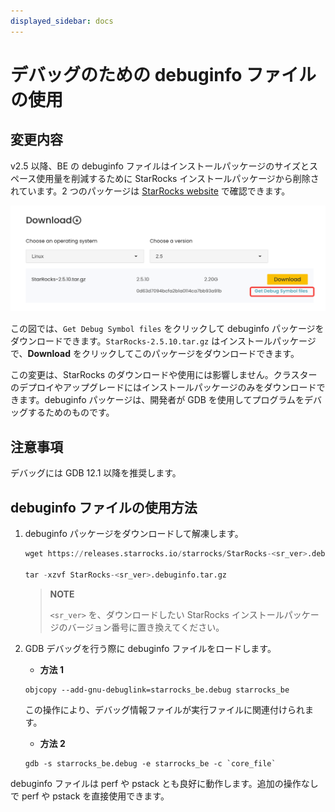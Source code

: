 ```yaml
---
displayed_sidebar: docs
---
```


# デバッグのための debuginfo ファイルの使用

## 変更内容

v2.5 以降、BE の debuginfo ファイルはインストールパッケージのサイズとスペース使用量を削減するために StarRocks インストールパッケージから削除されています。2 つのパッケージは [StarRocks website](https://www.starrocks.io/download/community) で確認できます。

![debuginfo](../_assets/debug_info.png)

この図では、`Get Debug Symbol files` をクリックして debuginfo パッケージをダウンロードできます。`StarRocks-2.5.10.tar.gz` はインストールパッケージで、**Download** をクリックしてこのパッケージをダウンロードできます。

この変更は、StarRocks のダウンロードや使用には影響しません。クラスターのデプロイやアップグレードにはインストールパッケージのみをダウンロードできます。debuginfo パッケージは、開発者が GDB を使用してプログラムをデバッグするためのものです。

## 注意事項

デバッグには GDB 12.1 以降を推奨します。

## debuginfo ファイルの使用方法

1. debuginfo パッケージをダウンロードして解凍します。

    ```SQL
    wget https://releases.starrocks.io/starrocks/StarRocks-<sr_ver>.debuginfo.tar.gz

    tar -xzvf StarRocks-<sr_ver>.debuginfo.tar.gz
    ```

    > **NOTE**
    >
    > `<sr_ver>` を、ダウンロードしたい StarRocks インストールパッケージのバージョン番号に置き換えてください。

2. GDB デバッグを行う際に debuginfo ファイルをロードします。

    - **方法 1**

    ```Shell
    objcopy --add-gnu-debuglink=starrocks_be.debug starrocks_be
    ```

    この操作により、デバッグ情報ファイルが実行ファイルに関連付けられます。

    - **方法 2**

    ```Shell
    gdb -s starrocks_be.debug -e starrocks_be -c `core_file`
    ```

debuginfo ファイルは perf や pstack とも良好に動作します。追加の操作なしで perf や pstack を直接使用できます。